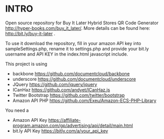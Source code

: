 INTRO
=====

Open source repository for Buy It Later Hybrid Stores QR Code Generator  http://hyper-books.com/buy_it_later/.
More details can be found here: http://bit.ly/buy-it-later .

To use it download the repository, fill in your amazon API key into sampleSettings.php, rename it to settings.php and provide your bit.ly username and API KEY in the index.html javascript include. 

This project is using

- backbone https://github.com/documentcloud/backbone
- underscore https://github.com/documentcloud/underscore
- JQuery  https://github.com/jquery/jquery
- ICanHaz  https://github.com/andyet/ICanHaz.js
- Twitter Bootstrap  https://github.com/twitter/bootstrap
- Amazon API PHP  https://github.com/Exeu/Amazon-ECS-PHP-Library

You need a 

- Amazon API Key https://affiliate-program.amazon.com/gp/advertising/api/detail/main.html
- bit.ly API Key https://bitly.com/a/your_api_key
